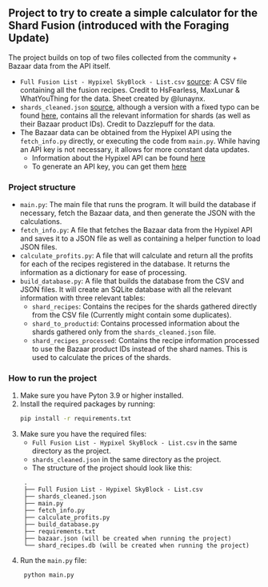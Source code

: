 ## Project to try to create a simple calculator for the Shard Fusion (introduced with the Foraging Update)

The project builds on top of two files collected from the community + Bazaar data from the API itself.
- `Full Fusion List - Hypixel SkyBlock - List.csv` [source](https://docs.google.com/spreadsheets/d/1yI5CLNYY2h_yzKaB0cFDUZQ_BdKQg8UUsjEDYCqV7Po/edit?usp=sharing): A CSV file containing all the fusion recipes. Credit to HsFearless, MaxLunar & WhatYouThing for the data. Sheet created by @lunaynx.
- `shards_cleaned.json` [source](https://github.com/Dazzlepuff/HypixelShardOptimizer/blob/main/shards_cleaned.json), although a version with a fixed typo can be found [here](https://github.com/Lukasaurus11/HypixelShardOptimizer/blob/main/shards_cleaned.json), contains all the relevant information for shards (as well as their Bazaar product IDs). Credit to Dazzlepuff for the data.
- The Bazaar data can be obtained from the Hypixel API using the `fetch_info.py` directly, or executing the code from `main.py`. While having an API key is not necessary, it allows for more constant data updates.
  - Information about the Hypixel API can be found [here](https://api.hypixel.net/#tag/SkyBlock/paths/~1v2~1skyblock~1auctions_ended/get)
  - To generate an API key, you can get them [here](https://developer.hypixel.net/)

### Project structure
- `main.py`: The main file that runs the program. It will build the database if necessary, fetch the Bazaar data, and then generate the JSON with the calculations.
- `fetch_info.py`: A file that fetches the Bazaar data from the Hypixel API and saves it to a JSON file as well as containing a helper function to load JSON files.
- `calculate_profits.py`: A file that will calculate and return all the profits for each of the recipes registered in the database. It returns the information as a dictionary for ease of processing.
- `build_database.py`: A file that builds the database from the CSV and JSON files. It will create an SQLite database with all the relevant information with three relevant tables:
  - `shard_recipes`: Contains the recipes for the shards gathered directly from the CSV file (Currently might contain some duplicates).
  - `shard_to_productid`: Contains processed information about the shards gathered only from the `shards_cleaned.json` file.
  - `shard_recipes_processed`: Contains the recipe information processed to use the Bazaar product IDs instead of the shard names. This is used to calculate the prices of the shards.

### How to run the project
1. Make sure you have Pyton 3.9 or higher installed.
2. Install the required packages by running:
   ```bash
   pip install -r requirements.txt
   ```
3. Make sure you have the required files:
   - `Full Fusion List - Hypixel SkyBlock - List.csv` in the same directory as the project.
   - `shards_cleaned.json` in the same directory as the project.
   - The structure of the project should look like this:
   ```
    .
    ├── Full Fusion List - Hypixel SkyBlock - List.csv
    ├── shards_cleaned.json
    ├── main.py
    ├── fetch_info.py
    ├── calculate_profits.py
    ├── build_database.py
    ├── requirements.txt
    ├── bazaar.json (will be created when running the project)
    └── shard_recipes.db (will be created when running the project)
    ```
4. Run the `main.py` file:
   ```bash
    python main.py
    ```
